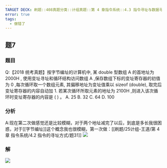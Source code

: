 ```yaml
---
TARGET DECK: 刷题::408真题分类::计组真题::第 4 章指令系统::4.3 指令寻址与数据寻址::题7
error: true
tags:
  - 做错了
---
```

## 题7
### 题目
Q:【2018 统考真题】按字节编址的计算机中, 某 double 型数组 A 的首地址为 ${2000}\mathrm{H}$ , 使用变址寻址和循环结构访问数组 $\mathrm{A}$ ,保存数组下标的变址寄存器的初值为 0 ,每次循环取一个数组元素, 其偏移地址为变址值乘以 sizeof (double), 取完后变址寄存器的内容自动加 1.
若某次循环所取元素的地址为 ${2100}\mathrm{H}$ ,则进入该次循环时变址寄存器的内容是 ( ) 。
A. 25 
B. 32 
C. 64 
D. 100
### 分析
A:现在第二次做感觉还是比较模糊，对于两个地址减完了以后，到底是多长我很困惑，对于[[字节编址]]这个概念我也很模糊，第一次做：[[刷题/25计组-王道/第 4 章 指令系统/4.2 指令的寻址方式/题31]]
![](https://img.hwenyi.live/202411112021508.webp)
### 解
![](https://img.hwenyi.live/202411112022308.webp)

